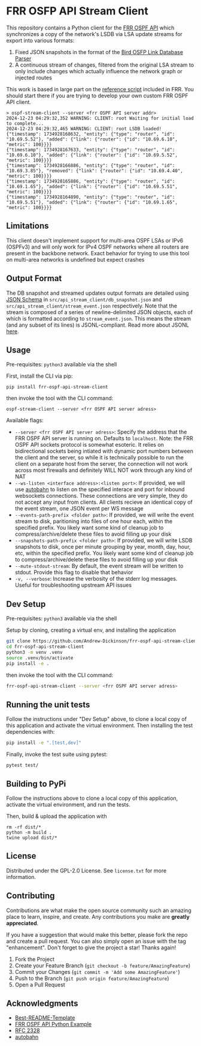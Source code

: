 # FRR OSFP API Stream Client

This repository contains a Python client for the [FRR OSPF API](https://docs.frrouting.org/projects/dev-guide/en/latest/ospf-api.html) 
which synchronizes a copy of the network's LSDB via LSA update streams for export into various formats:
 1. Fixed JSON snapshots in the format of the [Bird OSFP Link Database Parser](https://github.com/Andrew-Dickinson/bird-ospf-link-db-parser)
 2. A continuous stream of changes, filtered from the original LSA stream to only include changes which actually influence the network graph or injected routes

This work is based in large part on the [reference script](https://github.com/FRRouting/frr/blob/master/ospfclient/ospfclient.py) 
included in FRR. You should start there if you are trying to develop your own
custom FRR OSPF API client.

```
> ospf-stream-client --server <frr OSPF API server addr>
2024-12-23 04:29:32,352 WARNING: CLIENT: root Waiting for initial load to complete...
2024-12-23 04:29:32,465 WARNING: CLIENT: root LSDB loaded!
{"timestamp": 1734928168632, "entity": {"type": "router", "id": "10.69.5.52"}, "added": {"link": {"router": {"id": "10.69.6.10", "metric": 100}}}}
{"timestamp": 1734928167633, "entity": {"type": "router", "id": "10.69.6.10"}, "added": {"link": {"router": {"id": "10.69.5.52", "metric": 100}}}}
{"timestamp": 1734928166886, "entity": {"type": "router", "id": "10.69.3.85"}, "removed": {"link": {"router": {"id": "10.69.4.40", "metric": 100}}}}
{"timestamp": 1734928165886, "entity": {"type": "router", "id": "10.69.1.65"}, "added": {"link": {"router": {"id": "10.69.5.51", "metric": 100}}}}
{"timestamp": 1734928164890, "entity": {"type": "router", "id": "10.69.5.51"}, "added": {"link": {"router": {"id": "10.69.1.65", "metric": 100}}}}
```

## Limitations

This client doesn't implement support for multi-area OSPF LSAs or IPv6 (OSPFv3) and 
will only work for IPv4 OSPF networks where all routers are present in the backbone network. 
Exact behavior for trying to use this tool on multi-area networks is undefined but expect crashes

## Output Format

The DB snapshot and streamed updates output formats are detailed using 
[JSON Schema](https://json-schema.org/) in `src/api_stream_client/db_snapshot.json` 
and `src/api_stream_client/stream_event.json` respectively. Note that the stream 
is composed of a series of newline-delimited JSON objects, each of which is formatted
according to `stream_event.json`. This means the stream (and any subset of its lines) is 
JSONL-compliant. Read more about JSONL [here](https://jsonlines.org/).

## Usage

Pre-requisites: `python3` available via the shell

First, install the CLI via pip:
```shell
pip install frr-ospf-api-stream-client
```

then invoke the tool with the CLI command:
```shell
ospf-stream-client --server <frr OSPF API server adress>
```

Available flags:
- `--server <frr OSPF API server adress>`: Specify the address that the FRR OSPF API server is running on. 
    Defaults to `localhost`. Note: the FRR OSPF API sockets protocol is somewhat esoteric. It relies 
    on bidirectional sockets being intiated with dynamic port numbers between the client and the 
    server, so while it is technically possible to run the client on a separate host from the 
    server, the connection will not work across most firewalls and definitely WILL NOT work through
    any kind of NAT
- `--ws-listen <interface address>:<listen port>`: If provided, we will use [autobahn](https://github.com/crossbario/autobahn-python) 
    to listen on the specified interace and port for inbound websockets connections. These connections
    are very simple, they do not accept any input from clients. All clients recieve an identical 
    copy of the event stream, one JSON event per WS message
- `--events-path-prefix <folder path>`: If provided, we will write the event stream to disk, paritioning
    into files of one hour each, within the specified prefix. You likely want some kind of cleanup job
    to compress/archive/delete these files to avoid filling up your disk
- `--snapshots-path-prefix <folder path>`: If provided, we will write LSDB snapshots to disk, once per minute
    grouping by year, month, day, hour, etc, within the specified prefix. You likely want some kind of cleanup job
    to compress/archive/delete these files to avoid filling up your disk
- `--mute-stdout-stream`: By default, the event stream will be written to stdout. Provide this flag
    to disable that behavior
- `-v, --verbose`: Increase the verbosity of the stderr log messages. Useful for troubleshooting upstream API issues

## Dev Setup

Pre-requisites: `python3` available via the shell

Setup by cloning, creating a virtual env, and installing the application
```sh
git clone https://github.com/Andrew-Dickinson/frr-ospf-api-stream-client
cd frr-ospf-api-stream-client
python3 -m venv .venv
source .venv/bin/activate
pip install -e .
```

then invoke the tool with the CLI command:
```sh
frr-ospf-api-stream-client --server <frr OSPF API server adress>
```

## Running the unit tests

Follow the instructions under "Dev Setup" above, to clone a local copy of this application and activate
the virtual environment. Then installing the test dependencies with:
```sh
pip install -e ".[test,dev]"
```

Finally, invoke the test suite using pytest:
```
pytest test/
```

## Building to PyPi

Follow the instructions above to clone a local copy of this application, activate
the virtual environment, and run the tests.

Then, build & upload the application with
```
rm -rf dist/*
python -m build .
twine upload dist/*
```

## License

Distributed under the GPL-2.0 License. See `license.txt` for more information.

## Contributing

Contributions are what make the open source community such an amazing place to learn, inspire, and create. Any contributions you make are **greatly appreciated**.

If you have a suggestion that would make this better, please fork the repo and create a pull request. You can also simply open an issue with the tag "enhancement".
Don't forget to give the project a star! Thanks again!

1. Fork the Project
2. Create your Feature Branch (`git checkout -b feature/AmazingFeature`)
3. Commit your Changes (`git commit -m 'Add some AmazingFeature'`)
4. Push to the Branch (`git push origin feature/AmazingFeature`)
5. Open a Pull Request


## Acknowledgments
 * [Best-README-Template](https://github.com/othneildrew/Best-README-Template/)
 * [FRR OSPF API Python Example](https://github.com/FRRouting/frr/blob/master/ospfclient/ospfclient.py)
 * [RFC 2328](https://datatracker.ietf.org/doc/html/rfc2328)
 * [autobahn](https://github.com/crossbario/autobahn-python)
